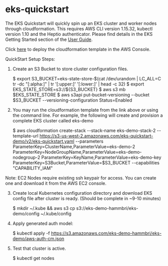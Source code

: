 # eks-quickstart
The EKS Quickstart will quickly spin up an EKS cluster and worker nodes through cloudformation. This requires AWS CLI version 1.15.32, kubectl version 1.10 and the Heptio authenticator. Please find details in the EKS Getting Started section of the [User Guide](https://docs.aws.amazon.com/eks/latest/userguide/getting-started.html).

Click [here](https://us-west-2.console.aws.amazon.com/cloudformation/home?#/stacks/new?stackName=eks-quickstart&templateURL=https://s3-us-west-2.amazonaws.com/eks-quickstart-demo/v2/eks-quickstart.template) to deploy the cloudformation template in the AWS Console.

QuickStart Setup Steps:

1. Create an S3 Bucket to store cluster configuration files.

    $ export S3_BUCKET=eks-state-store-$(cat /dev/urandom | LC_ALL=C tr -dc "[:alpha:]" | tr '[:upper:]' '[:lower:]' | head -c 32)
    $ export EKS_STATE_STORE=s3://${S3_BUCKET}
    $ aws s3 mb $EKS_STATE_STORE
    $ aws s3api put-bucket-versioning --bucket $S3_BUCKET --versioning-configuration Status=Enabled

2. You may run the cloudformation template from the link above or using the command line. For example, the following will create and provision a complete EKS cluster called eks-demo

	$ aws cloudformation create-stack --stack-name eks-demo-stack-2 --template-url https://s3-us-west-2.amazonaws.com/eks-quickstart-demo/v2/eks-quickstart.yaml --parameters ParameterKey=ClusterName,ParameterValue=eks-demo-2 ParameterKey=NodeGroupName,ParameterValue=eks-demo-nodegroup-2 ParameterKey=KeyName,ParameterValue=eks-demo-key ParameterKey=S3Bucket,ParameterValue=$S3_BUCKET --capabilities "CAPABILITY_IAM"

Note: EC2 Nodes require existing ssh keypair for access. You can create one and download it from the AWS EC2 console.

3. Create local Kubernetes configuration directory and download EKS config file after cluster is ready. (Should be complete in ~9-10 minutes)

	$ mkdir ~/.kube && aws s3 cp s3://eks-demo-hammbri/eks-demo/config ~/.kube/config

4. Apply generated auth model:

	$ kubectl apply -f https://s3.amazonaws.com/eks-demo-hammbri/eks-demo/aws-auth-cm.json

5. Test that cluster is active.

	$ kubectl get nodes
